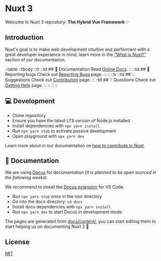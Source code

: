 # Nuxt 3

Welcome to Nuxt 3 repository: **The Hybrid Vue Framework** ✨

## Introduction

Nuxt's goal is to make web development intuitive and performant with a great developer experience in mind, learn more in the ["What is Nuxt?"](https://v3.nuxtjs.org/guide/concepts/introduction) section of our documentation.

::table
  ::tbody
    ::tr
      ::td
      ## 📖 Documentation
      Read [Online Docs](https://v3.nuxtjs.org).
      ::
      ::td
      ## 🐞 Reporting bugs
      Check out [Reporting Bugs](https://v3.nuxtjs.org/community/reporting-bugs) page.
      ::
    ::
    ::tr
      ::td
      ## 💡 Suggestions
      Check out [Contribution](https://v3.nuxtjs.org/community/contribution) page.
      ::
      ::td
      ## ❔ Questions
      Check out [Getting Help](https://v3.nuxtjs.org/community/getting-help) page.
      ::
    ::
  ::
::

## 💻 Development

- Clone repository
- Ensure you have the latest LTS version of Node.js installed
- Install dependencies with `npx yarn install`
- Run `npx yarn stub` to activate passive development
- Open playground with `npx yarn dev`

Learn more about in our documentation on [how to contribute to Nuxt](https://v3.nuxtjs.org/community/contribution).

## 📖 Documentation

We are using [Docus](https://nuxtlabs.com/docus) for documentation (*It is planned to be open sourced in the following weeks*).

We recommend to install the [Docus extension](https://marketplace.visualstudio.com/items?itemName=NuxtLabs.docus) for VS Code.

- Run `npx yarn stub` once in the root directory
- Go into the docs directory: `cd docs`
- Install docs dependencies with `npx yarn install`
- Run `npx yarn dev` to start Docus in development mode

The pages are generated from [docs/content/](./docs/content), you can start editing them to start helping us on documenting Nuxt 3 💚

## License

[MIT](./LICENSE)
